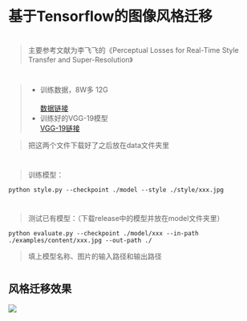 ﻿基于Tensorflow的图像风格迁移
====  
#
>	主要参考文献为李飞飞的《Perceptual Losses for Real-Time Style Transfer and Super-Resolution》<br> 
#
>* 训练数据，8W多 12G<br> 	
[数据链接](http://msvocds.blob.core.windows.net/coco2014/train2014.zip)  <br> 
>* 训练好的VGG-19模型<br> 
[VGG-19链接](http://www.vlfeat.org/matconvnet/models/beta16/imagenet-vgg-verydeep-19.mat)  <br> 

>把这两个文件下载好了之后放在data文件夹里<br> 
#
>训练模型：
```
python style.py --checkpoint ./model --style ./style/xxx.jpg 
```
#
>测试已有模型：（下载release中的模型并放在model文件夹里）<br> 
```
python evaluate.py --checkpoint ./model/xxx --in-path ./examples/content/xxx.jpg --out-path ./
```
>填上模型名称、图片的输入路径和输出路径
#
风格迁移效果
-------
![](https://github.com/yanx27/Fast-style-transfer-based-on-Tensorflow/blob/master/examples/results/sysu.jpg)  


